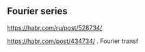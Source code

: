 ## Fourier series
https://habr.com/ru/post/528734/

<https://habr.com/post/434734/> . Fourier transf
